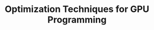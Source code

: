 ---
authors: P. Hijma, A. Sclocco, S. Heldens, B. van Werkhoven, H.E. Bal
title: "Optimization Techniques for GPU Programming"
journal: "ACM Computing Surveys"
year: 2022
---
